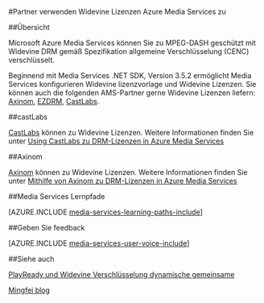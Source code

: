 <properties 
    pageTitle="Mit Partnern zu Widevine Lizenzen für Azure | Microsoft Azure" 
    description="Dieser Artikel beschreibt die Verwendung Azure Media Services (AMS) zu dynamisch AMS mit PlayReady und Widevine DRM verschlüsselt Stream. PlayReady-Lizenz stammt aus Media Services PlayReady-Lizenzserver und Widevine Lizenz vom Lizenzserver CastLabs geliefert." 
    services="media-services" 
    documentationCenter="" 
    authors="Juliako" 
    manager="erikre" 
    editor=""/>

<tags 
    ms.service="media-services" 
    ms.workload="media" 
    ms.tgt_pltfrm="na" 
    ms.devlang="na" 
    ms.topic="article" 
    ms.date="09/26/2016"  
    ms.author="juliako"/>

#<a name="using-partners-to-deliver-widevine-licenses-to-azure-media-services"></a>Partner verwenden Widevine Lizenzen Azure Media Services zu

##<a name="overview"></a>Übersicht

Microsoft Azure Media Services können Sie zu MPEG-DASH geschützt mit Widevine DRM gemäß Spezifikation allgemeine Verschlüsselung (CENC) verschlüsselt.

Beginnend mit Media Services .NET SDK, Version 3.5.2 ermöglicht Media Services konfigurieren Widevine lizenzvorlage und Widevine Lizenzen. Sie können auch die folgenden AMS-Partner gerne Widevine Lizenzen liefern: [Axinom](http://www.axinom.com/press/ibc-axinom-drm-6/), [EZDRM](http://ezdrm.com/), [CastLabs](http://castlabs.com/company/partners/azure/).

##<a name="castlabs"></a>castLabs

[CastLabs](http://castlabs.com/company/partners/azure/) können zu Widevine Lizenzen. Weitere Informationen finden Sie unter [Using CastLabs zu DRM-Lizenzen in Azure Media Services](media-services-castlabs-integration.md)

##<a name="axinom"></a>Axinom

[Axinom](http://www.axinom.com/press/ibc-axinom-drm-6/) können zu Widevine Lizenzen. Weitere Informationen finden Sie unter [Mithilfe von Axinom zu DRM-Lizenzen in Azure Media Services](media-services-axinom-integration.md)


##<a name="media-services-learning-paths"></a>Media Services Lernpfade

[AZURE.INCLUDE [media-services-learning-paths-include](../../includes/media-services-learning-paths-include.md)]

##<a name="provide-feedback"></a>Geben Sie feedback

[AZURE.INCLUDE [media-services-user-voice-include](../../includes/media-services-user-voice-include.md)]

##<a name="see-also"></a>Siehe auch

[PlayReady und Widevine Verschlüsselung dynamische gemeinsame](media-services-protect-with-drm.md)

[Mingfei blog](https://azure.microsoft.com/blog/azure-media-services-adds-google-widevine-packaging-for-delivering-multi-drm-stream/)

